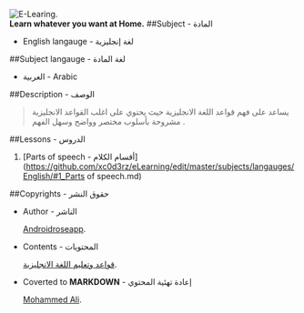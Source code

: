 ![E-Learing](http://www.therqa.com/assets/js/tiny_mce/plugins/imagemanager/files/Learning/eLearning/eLearning-Logo_WEB.png).
<br>
**Learn whatever you want at Home.**
##Subject - المادة

- English langauge - لغة إنجليزية

##Subject langauge - لغة المادة

- العربية - Arabic

##Description - الوصف
 > يساعد على فهم قواعد اللغة الانجليزية حيث يحتوي على اغلب القواعد الانجليزية مشروحة بأسلوب مختصر وواضح وسهل الفهم .

##Lessons - الدروس
 1. [Parts of speech - أقسام الكلام](https://github.com/xc0d3rz/eLearning/edit/master/subjects/langauges/English/#1_Parts of speech.md)


##Copyrights - حقوق النشر

- Author - الناشر

    [Androidroseapp](http://www.mobogenie.com/developer/androidroseapp.html).

- Contents - المحتويات
 
    [قواعد وتعليم اللغة الانجليزية](http://www.mobogenie.com/download-com.lernenandro-1936906.html).

- Coverted to **MARKDOWN** - إعادة تهئية المحتوي

   [Mohammed Ali](https://facebook.com/xc0d3r.sd).
    
